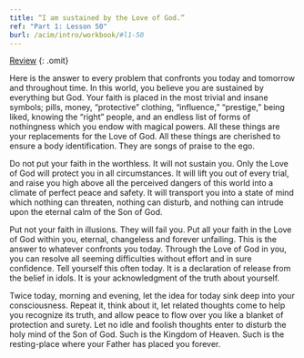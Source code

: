 ```yaml
---
title: “I am sustained by the Love of God.”
ref: "Part 1: Lesson 50"
burl: /acim/intro/workbook/#l1-50
---
```


<a class="hide-review" href="/acim/workbook/l060/#l050">Review</a>
{: .omit}

Here is the answer to every problem that confronts you today and
tomorrow and throughout time. In this world, you believe you are
sustained by everything but God. Your faith is placed in the most trivial
and insane symbols; pills, money, “protective” clothing, “influence,”
“prestige,” being liked, knowing the “right” people, and an endless list
of forms of nothingness which you endow with magical powers. All these
things are your replacements for the Love of God. All these things are
cherished to ensure a body identification. They are songs of praise to
the ego.

Do not put your faith in the worthless. It will not sustain you. Only
the Love of God will protect you in all circumstances. It will lift you
out of every trial, and raise you high above all the perceived dangers
of this world into a climate of perfect peace and safety. It will
transport you into a state of mind which nothing can threaten, nothing
can disturb, and nothing can intrude upon the eternal calm of the Son of
God.

Put not your faith in illusions. They will fail you. Put all your faith
in the Love of God within you, eternal, changeless and forever
unfailing. This is the answer to whatever confronts you today. Through
the Love of God in you, you can resolve all seeming difficulties without
effort and in sure confidence. Tell yourself this often today. It is a
declaration of release from the belief in idols. It is your
acknowledgment of the truth about yourself.

Twice today, morning and evening, let the idea for today sink deep into
your consciousness. Repeat it, think about it, let related thoughts come
to help you recognize its truth, and allow peace to flow over you like a
blanket of protection and surety. Let no idle and foolish thoughts enter
to disturb the holy mind of the Son of God. Such is the Kingdom of
Heaven. Such is the resting-place where your Father has placed you
forever.

